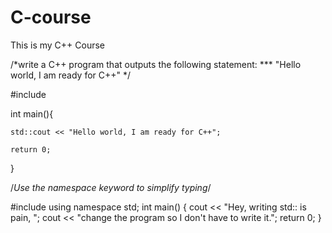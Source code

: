 # C-course
This is my C++ Course

/*write a C++ program that outputs the following statement:
*** "Hello world, I am ready for C++"
*/

#include <iostream>
    
int main(){  
    
    std::cout << "Hello world, I am ready for C++";
    
    return 0;
    
}
    
    
/*Use the namespace keyword to simplify typing*/

#include <iostream>
using namespace std;
int main()
{
    cout << "Hey, writing std:: is pain, ";
    cout << "change the program so I don't have to write it.";
    return 0;
}
